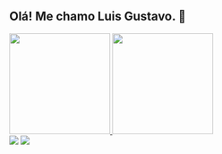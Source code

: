 ## Olá! Me chamo Luis Gustavo. 👋



<div>
  <a href="https://github.com/LuisGustavo187">
  <img height="180em" src="https://github-readme-stats.vercel.app/api?username=luisgustavo187&show_icons=true&theme=tokyonight&include_all_commits=true&count_private=true"/>
  <img height="180em" src="https://github-readme-stats.vercel.app/api/top-langs/?username=rafaballerini&layout=compact&langs_count=7&theme=dracula"/>
</div>
  

  <div>
  <a href = "mailto:luis-gustavo187@hotmail.com"><img src="https://img.shields.io/badge/Microsoft_Outlook-0078D4?style=for-the-badge&logo=microsoft-outlook&logoColor=white" target="_blank"></a>
  <a href="https://www.linkedin.com/in/luisgustavosilvasantos/" target="_blank"><img src="https://img.shields.io/badge/-LinkedIn-%230077B5?style=for-the-badge&logo=linkedin&logoColor=white" target="_blank"></a> 
  </div>
 
